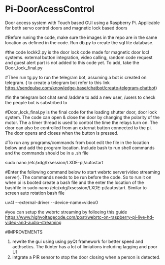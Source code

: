 # Pi-DoorAcessControl
Door access system with Touch based GUI using a Raspberry Pi. Applicable for both servo control doors and magnetic lock based doors

#Before runing the code, make sure the images in the repo are in the same location as defined in the code. Run db.py to create the sql lite database.

#the code lockk2.py is the door lock code made for magnetic door locl systems. external button integration, video calling, random code request and guest alert part is not added to this code yet. To add, take the Door_lock_final.py

#Then run tg.py to run the telegram bot, assuming a bot is created on telegram. ( to create a telegram bot refer to this link https://sendpulse.com/knowledge-base/chatbot/create-telegram-chatbot)

#in the telegram bot chat send /addme to add a new user, /users to check the people bot is substribed to

#Door_lock_final.py is the final code for the loading shutter door, door lock system. The code can open & close the door by changing the polarity of the motor. The a timer thread is used to control the time the relays turn on. The door can also be controlled from an externat button connected to the pi. The door opens and closes when the button is pressed. 

#To run any programs/commands from boot edit the file in the location below and add the program location. Include bash to run shell commands and the commands should be in a .sh file 

sudo nano /etc/xdg/lxsession/LXDE-pi/autostart

#Enter the following command below to start webrtc server(video streaming server). The commands needs to be run before the code. So to run it on when pi is booted create a bash file and the enter the location of the bashfile in sudo nano /etc/xdg/lxsession/LXDE-pi/autostart. Similar to screen auto rotation bash file

uv4l --external-driver --device-name=video0

#you can setup the webrtc streaming by folloeing this guide https://www.highvoltagecode.com/post/webrtc-on-raspberry-pi-live-hd-video-and-audio-streaming

#IMPROVEMENTS
1) rewrite the gui using using pyQt framework for better speed and aethsetics. The tkinter has a lot of limiations including lagging and poor UI
2) intgrate a PIR sensor to stop the door closing when a person is detected.



